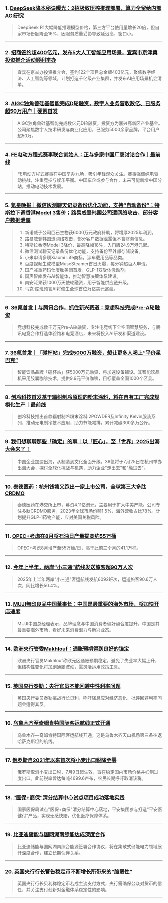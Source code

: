 ### 1. [DeepSeek降本秘诀曝光：2招极致压榨推理部署，算力全留给内部AGI研究](https://36kr.com/p/3365449318172675?f=rss)

> DeepSeek R1大幅降低推理模型价格，第三方平台使用量增长20倍，但自家市场份额降至16%，因服务质量妥协导致延迟高、窗口小。

---


### 2. [招商签约超400亿元，发布5大人工智能应用场景，宜宾市京津冀投资推介活动顺利举办](https://36kr.com/p/3365403276920837?f=rss)

> 宜宾在京举办投资推介会，签约122个项目总金额403亿元，聚焦数字经济、人工智能等领域，计划打造千亿级产业集群，并发布AI应用场景机会清单。

---


### 3. [AIGC独角兽硅基智能完成D轮融资，数字人业务营收数亿、已服务超50万用户｜硬氪首发](https://36kr.com/p/3362675516901129?f=rss)

> AIGC独角兽硅基智能完成数亿元D轮融资，投资方为嘉兴高新区产业基金。公司聚焦数字人技术研发与商业化应用，已服务5000余家品牌，平台用户超50万。

---


### 4. [FE电动方程式赛事联合创始人：正与多家中国厂商讨论合作｜最前线](https://36kr.com/p/3350068883579266?f=rss)

> FE电动方程式赛事在中国举办九场，吸引年轻观众关注。赛事强调纯电驱动挑战，注重竞技与娱乐平衡。中国车企或参与合作，未来可能新增中国分站，推动电动技术发展。

---


### 5. [氪星晚报｜微信灰测聊天记录备份优化功能，支持“自动备份”；特斯拉下调香港Model 3售价；路易威登韩国公司遭网络攻击，部分客户数据泄露](https://36kr.com/p/3364474764101382?f=rss)

> 1. 新诺威子公司巨石生物获6000万元政府补助，将增厚2025年利润。
> 2. 路易威登韩国遭网络攻击，部分客户数据泄露但不含财务信息。
> 3. 特斯拉香港Model 3降价，最高降幅18%，入门版24.9万港元起。
> 4. 微信测试聊天记录备份优化功能，支持备份至外部存储设备。
> 5. 小米申请多项Xiaomi Life商标，涉车载用品等品类。
> 6. 百度视频生成模型MuseSteamer首日火爆，每分钟超百人申请。
> 7. 国产减重药玛仕度肽美团首发，GLP-1双受体激动剂。
> 8. 国声智库发布AI智能体，推动智慧决策体系建设。
> 9. 南安泛果获1000万天使轮融资，用于智能供应链升级。
> 10. 马克·库班预言AI将催生全球首位万亿美元富豪。

---


### 6. [36氪首发丨与腾讯合作，抓住新兴赛道：竞想科技完成Pre-A轮融资](https://36kr.com/p/3364439238100742?f=rss)

> 竞想科技完成数千万元Pre-A轮融资，专注电竞线下全空间智慧服务，与腾讯电竞合作打造体验馆和电竞酒店，未来将投入AI研发和渠道建设。

---


### 7. [36氪首发｜「碰杯站」完成5000万融资，想让更多人喝上“平价星巴克”](https://36kr.com/p/3364415852316678?f=rss)

> 智能饮品品牌「碰杯站」获5000万元融资，将加速设备铺设。其智能饮品机采用胶囊咖啡技术，提供9.9元平价咖啡，目标覆盖全国1000个区县。

---


### 8. [创冷科技首发基于辐射制冷原理的粉末涂料，将在自有工厂完成规模化生产｜最前线](https://36kr.com/p/3363067290830599?f=rss)

> 创冷科技推出首款辐射制冷粉末涂料i2POWDER及Infinity Kelvin服装系列，推动无电制冷技术应用，助力节能减排，累计减碳300多万公斤。

---


### 9. [我们想聊聊那些「确定」的事｜以「匠心」，至「世界」2025出海大会来了！](https://36kr.com/p/3364115149621249?f=rss)

> 中国企业加速出海，从制造到文化全面升级。36氪将于7月25日在杭州举办出海大会，探讨全球化挑战与机遇，助力企业"走出去"和"融进去"。

---


### 10. [泰德医药：杭州钱塘又跑出一家上市公司，全球第三大多肽CRDMO](https://36kr.com/p/3364042868279040?f=rss)

> 泰德医药在港交所上市，募资4.11亿港元，主要用于扩大中美产能。公司专注多肽CRDMO服务，2023年全球市场份额1.5%，海外营收占比78%。计划提升GLP-1药物产能，应对美国关税风险。

---


### 11. [OPEC+考虑在8月将石油日产量提高约55万桶](https://36kr.com/newsflashes/3365698966587400?f=rss)

> OPEC+考虑8月增产至55万桶/日，高于此前三个月的41.1万桶。

---


### 12. [今年上半年，两岸“小三通”航线发送旅客超90万人次](https://36kr.com/newsflashes/3365676859148035?f=rss)

> 2025年上半年两岸"小三通"客运航线发航6092班次，运送旅客90.6万人次，同比增长50.4%。

---


### 13. [MUJI無印良品中国董事长：中国是最重要的海外市场，将加快开店速度](https://36kr.com/newsflashes/3365674818947074?f=rss)

> MUJI中国总经理表示，品牌理念与中国消费者偏好契合度提升，中国是其最重要海外市场，看好未来消费潜力与新兴业态。

---


### 14. [欧洲央行管委Makhlouf：通胀预期得到良好的锚定](https://36kr.com/newsflashes/3365595786102787?f=rss)

> 欧洲央行官员Makhlouf称欧元区通胀预期稳定，避免了失业率大幅上升，但结构性变化将加剧通胀波动，需灵活运用政策工具。

---


### 15. [英国央行泰勒：央行官员不能回避中性利率问题](https://36kr.com/newsflashes/3365594470991875?f=rss)

> 英国央行委员泰勒挑战行长贝利，呼吁降息应对经济恶化，批评回避利率问题会适得其反。

---


### 16. [乌鲁木齐至奇姆肯特国际客运航线正式开通](https://36kr.com/newsflashes/3365593897109511?f=rss)

> 乌鲁木齐—奇姆肯特国际客运航线开通，这是乌鲁木齐天山机场第三条往返哈萨克斯坦的航线。

---


### 17. [俄罗斯自2021年以来首次将小麦出口税降至零](https://36kr.com/newsflashes/3365501899474947?f=rss)

> 俄罗斯取消小麦出口税，7月9日起生效，旨在稳定国内市场价格并抑制过度出口。此前税率曾达每吨4699.6卢布，农民长期呼吁取消该税。

---


### 18. [“医保+商保”清分结算中心试点项目成功落地实践](https://36kr.com/newsflashes/3365591860528897?f=rss)

> 国家医保局试点"医保+商保"清分结算中心落地，平安集团参与打造"平安医健付"产品，实现无感快赔，优化医疗保障体系。

---


### 19. [比亚迪储能与国网湖南综能达成深度合作](https://36kr.com/newsflashes/3365501402531591?f=rss)

> 比亚迪储能与国网湖南综合能源签署合作协议，将在集散式储能电力领域展开深度合作，建立长期伙伴关系。

---


### 20. [英国央行行长警告稳定币不断增长所带来的“脆弱性”](https://36kr.com/newsflashes/3365500859221767?f=rss)

> 英国央行行长贝利称稳定币若成主流支付方式，央行需确保公众对货币的信任，并关注支付创新对金融体系稳定性的影响。

---

